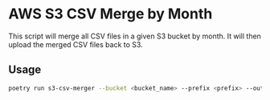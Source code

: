 # AWS S3 CSV Merge by Month

This script will merge all CSV files in a given S3 bucket by month. It will then upload the merged CSV files back to S3.

## Usage

```bash
poetry run s3-csv-merger --bucket <bucket_name> --prefix <prefix> --output_bucket <output_bucket> --output_prefix <output_prefix>
```
